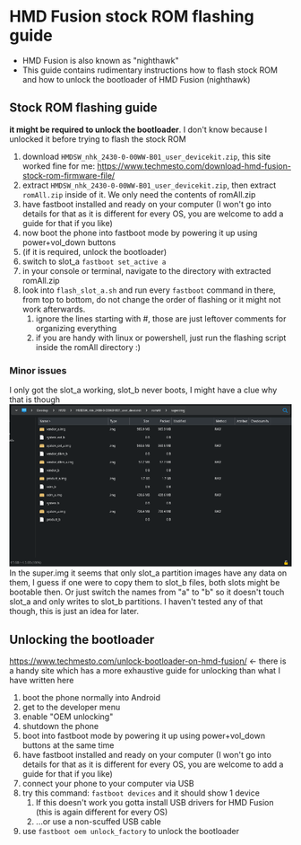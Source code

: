 # HMD Fusion stock ROM flashing guide

- HMD Fusion is also known as "nighthawk"
- This guide contains rudimentary instructions how to flash stock ROM and how to unlock the bootloader of HMD Fusion (nighthawk)
## Stock ROM flashing guide

**it might be required to unlock the bootloader**. I don't know because I unlocked it before trying to flash the stock ROM

1. download `HMDSW_nhk_2430-0-00WW-B01_user_devicekit.zip`, this site worked fine for me: https://www.techmesto.com/download-hmd-fusion-stock-rom-firmware-file/
2. extract `HMDSW_nhk_2430-0-00WW-B01_user_devicekit.zip`, then extract `romAll.zip` inside of it. We only need the contents of romAll.zip
3. have fastboot installed and ready on your computer (I won't go into details for that as it is different for every OS, you are welcome to add a guide for that if you like)
4. now boot the phone into fastboot mode by powering it up using power+vol_down buttons
5. (if it is required, unlock the bootloader)
6. switch to slot_a `fastboot set_active a`
7. in your console or terminal, navigate to the directory with extracted romAll.zip
8. look into `flash_slot_a.sh` and run every `fastboot` command in there, from top to bottom, do not change the order of flashing or it might not work afterwards.
	1. ignore the lines starting with #, those are just leftover comments for organizing everything
	2. if you are handy with linux or powershell, just run the flashing script inside the romAll directory :)

### Minor issues
I only got the slot_a working, slot_b never boots, I might have a clue why that is though
![Screenshot of super.img directory tree](/screenshot_super_img.png?raw=true "Optional Title")
In the super.img it seems that only slot_a partition images have any data on them, I guess if one were to copy them to slot_b files, both slots might be bootable then. Or just switch the names from "a" to "b" so it doesn't touch slot_a and only writes to slot_b partitions. I haven't tested any of that though, this is just an idea for later.

## Unlocking the bootloader
https://www.techmesto.com/unlock-bootloader-on-hmd-fusion/ <- there is a handy site which has a more exhaustive guide for unlocking than what I have written here

1. boot the phone normally into Android
2. get to the developer menu
3. enable "OEM unlocking"
4. shutdown the phone
5. boot into fastboot mode by powering it up using power+vol_down buttons at the same time
6. have fastboot installed and ready on your computer (I won't go into details for that as it is different for every OS, you are welcome to add a guide for that if you like)
7. connect your phone to your computer via USB
8. try this command: `fastboot devices` and it should show 1 device
	1. If this doesn't work you gotta install USB drivers for HMD Fusion (this is again different for every OS)
	2. ...or use a non-scuffed USB cable
9. use `fastboot oem unlock_factory` to unlock the bootloader
